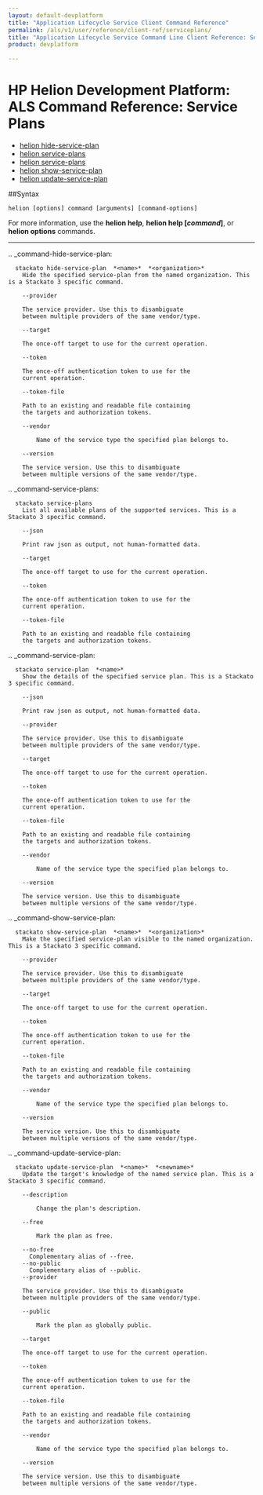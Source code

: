 ```yaml
---
layout: default-devplatform
title: "Application Lifecycle Service Client Command Reference"
permalink: /als/v1/user/reference/client-ref/serviceplans/
title: "Application Lifecycle Service Command Line Client Reference: Service Plans"
product: devplatform

---
```

<!--UNDER REVISION-->

# HP Helion Development Platform: ALS Command Reference: Service Plans

- [helion hide-service-plan](#command-hide-service-plan)
- [helion service-plans](#command-service-plans)
- [helion service-plans](#command-service-plans)
- [helion show-service-plan](#command-show-service-plan)
- [helion update-service-plan](#command-update-service-plan)

##Syntax

	helion [options] command [arguments] [command-options]
For more information, use the **helion help**, **helion help [*command*]**, or **helion options** commands.

<hr>
      
.. _command-hide-service-plan:

      stackato hide-service-plan  *<name>*  *<organization>*       
        Hide the specified service-plan from the named organization. This is a Stackato 3 specific command.

        --provider
          
		The service provider. Use this to disambiguate
		between multiple providers of the same vendor/type.
	    
        --target
          
	    The once-off target to use for the current operation.
	
        --token
          
	    The once-off authentication token to use for the
	    current operation.
	
        --token-file
          
	    Path to an existing and readable file containing
	    the targets and authorization tokens.
	
        --vendor
          
		    Name of the service type the specified plan belongs to.
		
        --version
          
		The service version. Use this to disambiguate
		between multiple versions of the same vendor/type.
	    


.. _command-service-plans:

      stackato service-plans       
        List all available plans of the supported services. This is a Stackato 3 specific command.

        --json
          
	    Print raw json as output, not human-formatted data.
	
        --target
          
	    The once-off target to use for the current operation.
	
        --token
          
	    The once-off authentication token to use for the
	    current operation.
	
        --token-file
          
	    Path to an existing and readable file containing
	    the targets and authorization tokens.
	


.. _command-service-plan:

      stackato service-plan  *<name>*       
        Show the details of the specified service plan. This is a Stackato 3 specific command.

        --json
          
	    Print raw json as output, not human-formatted data.
	
        --provider
          
		The service provider. Use this to disambiguate
		between multiple providers of the same vendor/type.
	    
        --target
          
	    The once-off target to use for the current operation.
	
        --token
          
	    The once-off authentication token to use for the
	    current operation.
	
        --token-file
          
	    Path to an existing and readable file containing
	    the targets and authorization tokens.
	
        --vendor
          
		    Name of the service type the specified plan belongs to.
		
        --version
          
		The service version. Use this to disambiguate
		between multiple versions of the same vendor/type.
	    


.. _command-show-service-plan:

      stackato show-service-plan  *<name>*  *<organization>*       
        Make the specified service-plan visible to the named organization. This is a Stackato 3 specific command.

        --provider
          
		The service provider. Use this to disambiguate
		between multiple providers of the same vendor/type.
	    
        --target
          
	    The once-off target to use for the current operation.
	
        --token
          
	    The once-off authentication token to use for the
	    current operation.
	
        --token-file
          
	    Path to an existing and readable file containing
	    the targets and authorization tokens.
	
        --vendor
          
		    Name of the service type the specified plan belongs to.
		
        --version
          
		The service version. Use this to disambiguate
		between multiple versions of the same vendor/type.
	    


.. _command-update-service-plan:

      stackato update-service-plan  *<name>*  *<newname>*       
        Update the target's knowledge of the named service plan. This is a Stackato 3 specific command.

        --description
          
		    Change the plan's description.
		
        --free
          
		    Mark the plan as free.
		
        --no-free
          Complementary alias of --free.
        --no-public
          Complementary alias of --public.
        --provider
          
		The service provider. Use this to disambiguate
		between multiple providers of the same vendor/type.
	    
        --public
          
		    Mark the plan as globally public.
		
        --target
          
	    The once-off target to use for the current operation.
	
        --token
          
	    The once-off authentication token to use for the
	    current operation.
	
        --token-file
          
	    Path to an existing and readable file containing
	    the targets and authorization tokens.
	
        --vendor
          
		    Name of the service type the specified plan belongs to.
		
        --version
          
		The service version. Use this to disambiguate
		between multiple versions of the same vendor/type.
	    


  
